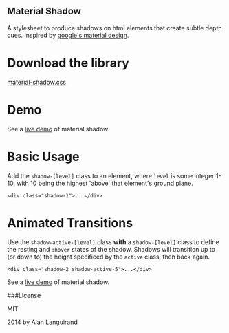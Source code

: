 Material Shadow
---------------

A stylesheet to produce shadows on html elements that create subtle depth cues. Inspired by [google's material design][1].

Download the library
====================

[material-shadow.css][2]

Demo
====

See a [live demo][3] of material shadow.

Basic Usage
===========

Add the `shadow-[level]` class to an element, where `level` is some integer 1-10, with 10 being the highest 'above' that element's ground plane.

```
<div class="shadow-1">...</div>
```

Animated Transitions
====================

Use the `shadow-active-[level]` class **with** a `shadow-[level]` class to define the resting and `:hover` states of the shadow. Shadows will transition up to (or down to) the height specificed by the `active` class, then back again.  

```
<div class="shadow-2 shadow-active-5">...</div>
```

See a [live demo][3] of material shadow.

###License

MIT

2014 by Alan Languirand

[1]:http://www.google.com/design/spec/what-is-material/environment.html#environment-light-shadow
[2]:http://
[3]:http://

